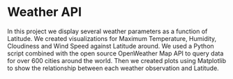 # Weather API

In this project we display several weather parameters as a function of Latitude. We created visualizations for Maximum Temperature, Humidity, Cloudiness and Wind Speed against Latitude around. We used a Python script combined with the open source OpenWeather Map API to query data for over 600 cities around the world. Then we created plots using Matplotlib to show the relationship between each weather observation and Latitude.
